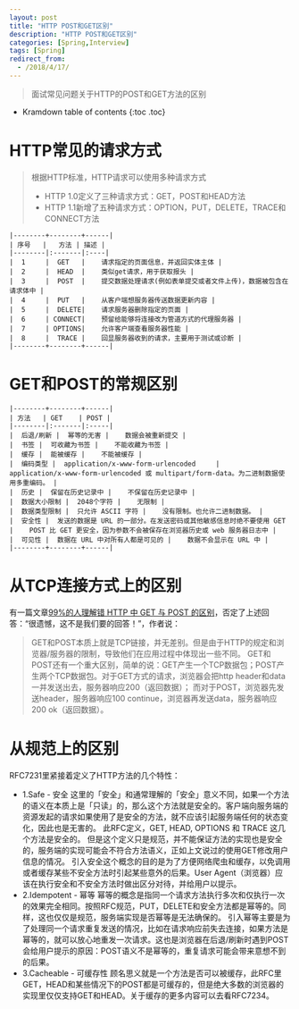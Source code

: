 ```yaml
---
layout: post
title: "HTTP POST和GET区别"
description: "HTTP POST和GET区别"
categories: [Spring,Interview]
tags: [Spring]
redirect_from:
  - /2018/4/17/
---
```


> 面试常见问题关于HTTP的POST和GET方法的区别

* Kramdown table of contents
{:toc .toc}

# HTTP常见的请求方式
> 根据HTTP标准，HTTP请求可以使用多种请求方式
> * HTTP 1.0定义了三种请求方式：GET，POST和HEAD方法
> * HTTP 1.1新增了五种请求方式：OPTION，PUT，DELETE，TRACE和CONNECT方法

	|--------+--------+------|
	| 序号   |   方法 | 描述 |
	|--------|:-------|:----|
	|  1     |  GET   |    请求指定的页面信息，并返回实体主体 |
	|  2     |  HEAD  |    类似get请求，用于获取报头 |
	|  3     |  POST  |    提交数据处理请求(例如表单提交或者文件上传)，数据被包含在请求体中 |
	|  4     |  PUT   |    从客户端想服务器传送数据更新内容 |
	|  5     |  DELETE|    请求服务器删除指定的页面 |
	|  6     | CONNECT|    预留给能够将连接改为管道方式的代理服务器 |
	|  7     | OPTIONS|    允许客户端查看服务器性能 |
	|  8     |  TRACE |    回显服务器收到的请求，主要用于测试或诊断 |
	|--------+--------+------|

# GET和POST的常规区别

	|--------+--------+------|
	| 方法   | GET    | POST |
	|--------|:-------|:-----|
	|  后退/刷新 |  幂等的无害 |    数据会被重新提交 |
	|  书签 |  可收藏为书签 |    不能收藏为书签 |
	|  缓存 |  能被缓存 |    不能被缓存 |
	|  编码类型 |  application/x-www-form-urlencoded	 |    application/x-www-form-urlencoded 或 multipart/form-data。为二进制数据使用多重编码。 |
	|  历史 |  保留在历史记录中 |    不保留在历史记录中 |
	|  数据大小限制 |  2048个字符 |    无限制 |
	|  数据类型限制 |  只允许 ASCII 字符 |    没有限制。也允许二进制数据。 |
	|  安全性 |  发送的数据是 URL 的一部分。在发送密码或其他敏感信息时绝不要使用 GET |    POST 比 GET 更安全，因为参数不会被保存在浏览器历史或 web 服务器日志中 |
	|  可见性 |  数据在 URL 中对所有人都是可见的 |    数据不会显示在 URL 中 |
	|--------+--------+------|

# 从TCP连接方式上的区别
有一篇文章[99%的人理解错 HTTP 中 GET 与 POST 的区别](https://mp.weixin.qq.com/s?__biz=MzI3NzIzMzg3Mw==&mid=100000054&idx=1&sn=71f6c214f3833d9ca20b9f7dcd9d33e4#rd)，否定了上述回答：“很遗憾，这不是我们要的回答！”，作者说：

> GET和POST本质上就是TCP链接，并无差别。但是由于HTTP的规定和浏览器/服务器的限制，导致他们在应用过程中体现出一些不同。 GET和POST还有一个重大区别，简单的说：GET产生一个TCP数据包；POST产生两个TCP数据包。对于GET方式的请求，浏览器会把http header和data一并发送出去，服务器响应200（返回数据）； 而对于POST，浏览器先发送header，服务器响应100 continue，浏览器再发送data，服务器响应200 ok（返回数据）。

# 从规范上的区别
RFC7231里紧接着定义了HTTP方法的几个特性：

* 1.Safe - 安全
这里的「安全」和通常理解的「安全」意义不同，如果一个方法的语义在本质上是「只读」的，那么这个方法就是安全的。客户端向服务端的资源发起的请求如果使用了是安全的方法，就不应该引起服务端任何的状态变化，因此也是无害的。 此RFC定义，GET, HEAD, OPTIONS 和 TRACE 这几个方法是安全的。
但是这个定义只是规范，并不能保证方法的实现也是安全的，服务端的实现可能会不符合方法语义，正如上文说过的使用GET修改用户信息的情况。
引入安全这个概念的目的是为了方便网络爬虫和缓存，以免调用或者缓存某些不安全方法时引起某些意外的后果。User Agent（浏览器）应该在执行安全和不安全方法时做出区分对待，并给用户以提示。
* 2.Idempotent - 幂等
幂等的概念是指同一个请求方法执行多次和仅执行一次的效果完全相同。按照RFC规范，PUT，DELETE和安全方法都是幂等的。同样，这也仅仅是规范，服务端实现是否幂等是无法确保的。
引入幂等主要是为了处理同一个请求重复发送的情况，比如在请求响应前失去连接，如果方法是幂等的，就可以放心地重发一次请求。这也是浏览器在后退/刷新时遇到POST会给用户提示的原因：POST语义不是幂等的，重复请求可能会带来意想不到的后果。
* 3.Cacheable - 可缓存性 
顾名思义就是一个方法是否可以被缓存，此RFC里GET，HEAD和某些情况下的POST都是可缓存的，但是绝大多数的浏览器的实现里仅仅支持GET和HEAD。关于缓存的更多内容可以去看RFC7234。
